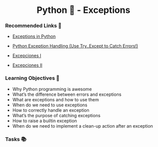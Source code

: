 <h1 align="center">Python 🐍 -  Exceptions</h1>

### Recommended Links 🔗
- [Exceptions in Python](https://www.youtube.com/watch?v=nlCKrKGHSSk)

- [Python Exception Handling (Use Try..Except to Catch Errors!)](https://www.youtube.com/watch?v=brICUKrzVR0)

- [Excepciones I](https://www.youtube.com/watch?v=2MaAs7XU2T0)

- [Excepciones II](https://www.youtube.com/watch?v=HH3c6ZBvSx8)

### Learning Objectives 🎯
- Why Python programming is awesome
- What’s the difference between errors and exceptions
- What are exceptions and how to use them
- When do we need to use exceptions
- How to correctly handle an exception
- What’s the purpose of catching exceptions
- How to raise a builtin exception
- When do we need to implement a clean-up action after an exception

### Tasks 📚
